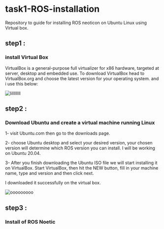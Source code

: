 # task1-ROS-installation
Repository to guide for installing ROS neoticon on Ubuntu Linux using Virtual box.
## step1 :
### install Virtual Box
VirtualBox is a general-purpose full virtualizer for x86 hardware, targeted at server, desktop and embedded use. To download VirtualBox head to VirtualBox.org and choose the latest version for your operating system. and i use this below:

![lillllllll](https://user-images.githubusercontent.com/109251925/178935649-68fd131e-c34e-4f6a-a294-340ca3970680.png)
 
## step2 :
### Download Ubuntu and create a virtual machine running Linux
1- visit Ubuntu.com then go to the downloads page.

 2- choose Ubuntu desktop and select your desired version, your chosen version will determine which ROS version you can install. I will be working on Ubuntu 20.04. 
 
 3- After you finish downloading the Ubuntu ISO file we will start installing it on VirtualBox. Start VirtualBox, then hit the NEW button, fill in your machine name, type and version and then click next.
 
 I downloaded it successfully on the virtual box.
 
![ooooooooo](https://user-images.githubusercontent.com/109251925/178936858-7bef3037-4ea6-42b8-ae3d-b1c0b6c6d43a.png)

## step3 :
### Install of ROS Noetic


